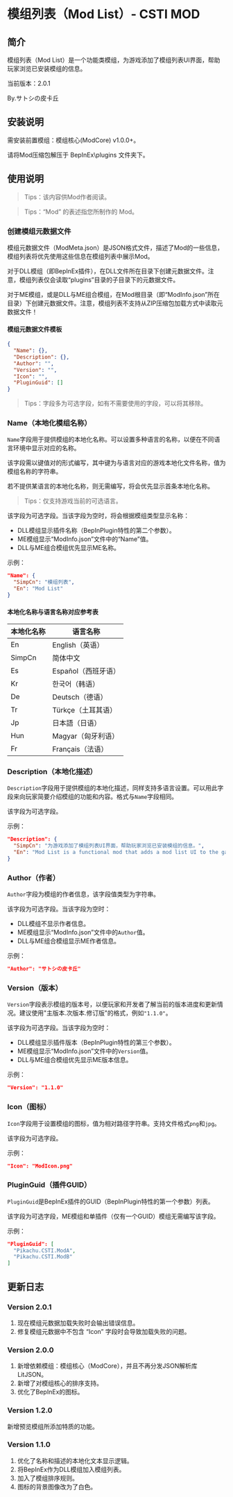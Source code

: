 # 模组列表（Mod List）- CSTI MOD



## 简介

模组列表（Mod List）是一个功能类模组，为游戏添加了模组列表UI界面，帮助玩家浏览已安装模组的信息。



当前版本：2.0.1

By.サトシの皮卡丘



## 安装说明

需安装前置模组：模组核心(ModCore) v1.0.0+。

请将Mod压缩包解压于 BepInEx\plugins 文件夹下。



## 使用说明

> Tips：该内容供Mod作者阅读。
>

> Tips：“Mod” 的表述指您所制作的 Mod。
>



### 创建模组元数据文件

模组元数据文件（ModMeta.json）是JSON格式文件，描述了Mod的一些信息，模组列表将优先使用这些信息在模组列表中展示Mod。

对于DLL模组（即BepInEx插件），在DLL文件所在目录下创建元数据文件。注意，模组列表仅会读取“plugins”目录的子目录下的元数据文件。

对于ME模组，或是DLL与ME组合模组，在Mod根目录（即“ModInfo.json”所在目录）下创建元数据文件。注意，模组列表不支持从ZIP压缩包加载方式中读取元数据文件！



#### 模组元数据文件模板

```json
{
  "Name": {},
  "Description": {},
  "Author": "",
  "Version": "",
  "Icon": "",
  "PluginGuid": []
}
```

> Tips：字段多为可选字段，如有不需要使用的字段，可以将其移除。



### Name（本地化模组名称）

`Name`字段用于提供模组的本地化名称。可以设置多种语言的名称，以便在不同语言环境中显示对应的名称。

该字段需以键值对的形式编写，其中键为与语言对应的游戏本地化文件名称，值为模组名称的字符串。

若不提供某语言的本地化名称，则无需编写，将会优先显示首条本地化名称。

> Tips：仅支持游戏当前的可选语言。

该字段为可选字段。当该字段为空时，将会根据模组类型显示名称：

- DLL模组显示插件名称（BepInPlugin特性的第二个参数）。
- ME模组显示“ModInfo.json”文件中的“Name”值。
- DLL与ME组合模组优先显示ME名称。

示例：

```json
"Name": {
  "SimpCn": "模组列表",
  "En": "Mod List"
}
```



#### 本地化名称与语言名称对应参考表

| 本地化名称 | 语言名称            |
| ---------- | ------------------- |
| En         | English（英语）     |
| SimpCn     | 简体中文            |
| Es         | Español（西班牙语） |
| Kr         | 한국어（韩语）      |
| De         | Deutsch（德语）     |
| Tr         | Türkçe（土耳其语）  |
| Jp         | 日本語（日语）      |
| Hun        | Magyar（匈牙利语）  |
| Fr         | Français（法语）    |



### Description（本地化描述）

`Description`字段用于提供模组的本地化描述，同样支持多语言设置。可以用此字段来向玩家简要介绍模组的功能和内容。格式与`Name`字段相同。

该字段为可选字段。

示例：

```json
"Description": {
  "SimpCn": "为游戏添加了模组列表UI界面，帮助玩家浏览已安装模组的信息。",
  "En": "Mod List is a functional mod that adds a mod list UI to the game, helping players browse information about installed mods."
}
```



### Author（作者）

`Author`字段为模组的作者信息，该字段值类型为字符串。

该字段为可选字段。当该字段为空时：

- DLL模组不显示作者信息。
- ME模组显示“ModInfo.json”文件中的`Author`值。
- DLL与ME组合模组显示ME作者信息。

示例：

```json
"Author": "サトシの皮卡丘"
```



### Version（版本）

`Version`字段表示模组的版本号，以便玩家和开发者了解当前的版本进度和更新情况。建议使用"主版本.次版本.修订版"的格式，例如`"1.1.0"`。

该字段为可选字段。当该字段为空时：

- DLL模组显示插件版本（BepInPlugin特性的第三个参数）。
- ME模组显示“ModInfo.json”文件中的`Version`值。
- DLL与ME组合模组优先显示ME版本信息。

示例：

```json
"Version": "1.1.0"
```



### Icon（图标）

`Icon`字段用于设置模组的图标，值为相对路径字符串。支持文件格式`png`和`jpg`。

该字段为可选字段。

示例：

```json
"Icon": "ModIcon.png"
```



### PluginGuid（插件GUID）

`PluginGuid`是BepInEx插件的GUID（BepInPlugin特性的第一个参数）列表。

该字段为可选字段，ME模组和单插件（仅有一个GUID）模组无需编写该字段。

示例：

```json
"PluginGuid": [
  "Pikachu.CSTI.ModA",
  "Pikachu.CSTI.ModB"
]
```



## 更新日志

### Version 2.0.1

1. 现在模组元数据加载失败时会输出错误信息。
2. 修复模组元数据中不包含 “Icon” 字段时会导致加载失败的问题。



### Version 2.0.0

1. 新增依赖模组：模组核心（ModCore），并且不再分发JSON解析库LitJSON。
2. 新增了对模组核心的排序支持。
3. 优化了BepInEx的图标。



### Version 1.2.0

新增预览模组所添加特质的功能。



### Version 1.1.0

1. 优化了名称和描述的本地化文本显示逻辑。
2. 将BepInEx作为DLL模组加入模组列表。
3. 加入了模组排序规则。
4. 图标的背景图像改为了白色。

